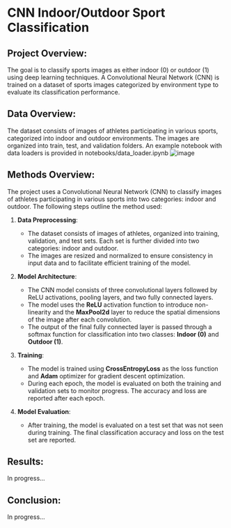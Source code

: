 # CNN Indoor/Outdoor Sport Classification

## Project Overview:
The goal is to classify sports images as either indoor (0) or outdoor (1) using deep learning techniques. A Convolutional Neural Network (CNN) is trained on a dataset of sports images categorized by environment type to evaluate its classification performance.

## Data Overview:
The dataset consists of images of athletes participating in various sports, categorized into indoor and outdoor environments. The images are organized into train, test, and validation folders. An example notebook with data loaders is provided in notebooks/data_loader.ipynb
![image](https://github.com/user-attachments/assets/2073b744-dbce-4729-8d94-5bd25c321a82)

## Methods Overview:

The project uses a Convolutional Neural Network (CNN) to classify images of athletes participating in various sports into two categories: indoor and outdoor. The following steps outline the method used:

1. **Data Preprocessing**:
   - The dataset consists of images of athletes, organized into training, validation, and test sets. Each set is further divided into two categories: indoor and outdoor.
   - The images are resized and normalized to ensure consistency in input data and to facilitate efficient training of the model.
   
2. **Model Architecture**:
   - The CNN model consists of three convolutional layers followed by ReLU activations, pooling layers, and two fully connected layers.
   - The model uses the **ReLU** activation function to introduce non-linearity and the **MaxPool2d** layer to reduce the spatial dimensions of the image after each convolution.
   - The output of the final fully connected layer is passed through a softmax function for classification into two classes: **Indoor (0)** and **Outdoor (1)**.

3. **Training**:
   - The model is trained using **CrossEntropyLoss** as the loss function and **Adam** optimizer for gradient descent optimization.
   - During each epoch, the model is evaluated on both the training and validation sets to monitor progress. The accuracy and loss are reported after each epoch.

4. **Model Evaluation**:
   - After training, the model is evaluated on a test set that was not seen during training. The final classification accuracy and loss on the test set are reported.

## Results:
In progress...

## Conclusion:
In progress...

